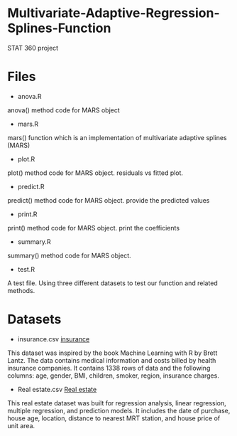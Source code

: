 # Multivariate-Adaptive-Regression-Splines-Function
STAT 360 project

# Files

* anova.R 

anova() method code for MARS object

* mars.R

mars() function which is an implementation of multivariate adaptive splines (MARS)

* plot.R

plot() method code for MARS object. residuals vs fitted plot.

* predict.R

predict() method code for MARS object. provide the predicted values

* print.R

print() method code for MARS object. print the coefficients

* summary.R

summary() method code for MARS object.

* test.R

A test file. Using three different datasets to test our function and related methods.



# Datasets

* insurance.csv [insurance](https://www.kaggle.com/mirichoi0218/insurance)

This dataset was inspired by the book Machine Learning with R by Brett Lantz. The data contains medical information and costs billed by health insurance companies. It contains 1338 rows of data and the following columns: age, gender, BMI, children, smoker, region, insurance charges.

* Real estate.csv [Real estate](https://www.kaggle.com/quantbruce/real-estate-price-prediction)

This real estate dataset was built for regression analysis, linear regression, multiple regression, and prediction models. It includes the date of purchase, house age, location, distance to nearest MRT station, and house price of unit area. 
